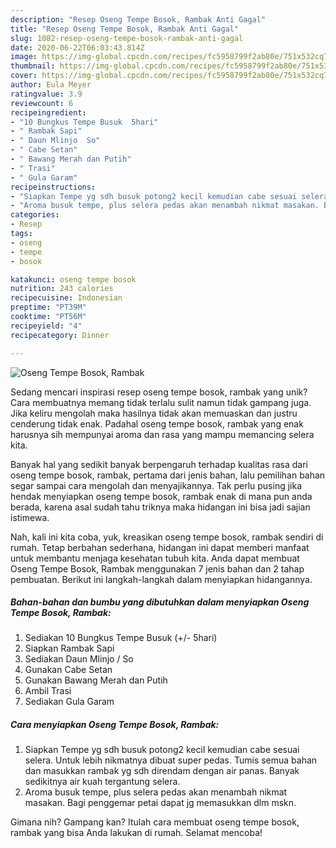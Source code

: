 ```yaml
---
description: "Resep Oseng Tempe Bosok, Rambak Anti Gagal"
title: "Resep Oseng Tempe Bosok, Rambak Anti Gagal"
slug: 1082-resep-oseng-tempe-bosok-rambak-anti-gagal
date: 2020-06-22T06:03:43.814Z
image: https://img-global.cpcdn.com/recipes/fc5958799f2ab80e/751x532cq70/oseng-tempe-bosok-rambak-foto-resep-utama.jpg
thumbnail: https://img-global.cpcdn.com/recipes/fc5958799f2ab80e/751x532cq70/oseng-tempe-bosok-rambak-foto-resep-utama.jpg
cover: https://img-global.cpcdn.com/recipes/fc5958799f2ab80e/751x532cq70/oseng-tempe-bosok-rambak-foto-resep-utama.jpg
author: Eula Meyer
ratingvalue: 3.9
reviewcount: 6
recipeingredient:
- "10 Bungkus Tempe Busuk  5hari"
- " Rambak Sapi"
- " Daun Mlinjo  So"
- " Cabe Setan"
- " Bawang Merah dan Putih"
- " Trasi"
- " Gula Garam"
recipeinstructions:
- "Siapkan Tempe yg sdh busuk potong2 kecil kemudian cabe sesuai selera. Untuk lebih nikmatnya dibuat super pedas. Tumis semua bahan dan masukkan rambak yg sdh direndam dengan air panas. Banyak sedikitnya air kuah tergantung selera."
- "Aroma busuk tempe, plus selera pedas akan menambah nikmat masakan. Bagi penggemar petai dapat jg memasukkan dlm mskn."
categories:
- Resep
tags:
- oseng
- tempe
- bosok

katakunci: oseng tempe bosok 
nutrition: 243 calories
recipecuisine: Indonesian
preptime: "PT39M"
cooktime: "PT56M"
recipeyield: "4"
recipecategory: Dinner

---
```



![Oseng Tempe Bosok, Rambak](https://img-global.cpcdn.com/recipes/fc5958799f2ab80e/751x532cq70/oseng-tempe-bosok-rambak-foto-resep-utama.jpg)

Sedang mencari inspirasi resep oseng tempe bosok, rambak yang unik? Cara membuatnya memang tidak terlalu sulit namun tidak gampang juga. Jika keliru mengolah maka hasilnya tidak akan memuaskan dan justru cenderung tidak enak. Padahal oseng tempe bosok, rambak yang enak harusnya sih mempunyai aroma dan rasa yang mampu memancing selera kita.



Banyak hal yang sedikit banyak berpengaruh terhadap kualitas rasa dari oseng tempe bosok, rambak, pertama dari jenis bahan, lalu pemilihan bahan segar sampai cara mengolah dan menyajikannya. Tak perlu pusing jika hendak menyiapkan oseng tempe bosok, rambak enak di mana pun anda berada, karena asal sudah tahu triknya maka hidangan ini bisa jadi sajian istimewa.


Nah, kali ini kita coba, yuk, kreasikan oseng tempe bosok, rambak sendiri di rumah. Tetap berbahan sederhana, hidangan ini dapat memberi manfaat untuk membantu menjaga kesehatan tubuh kita. Anda dapat membuat Oseng Tempe Bosok, Rambak menggunakan 7 jenis bahan dan 2 tahap pembuatan. Berikut ini langkah-langkah dalam menyiapkan hidangannya.

<!--inarticleads1-->

##### Bahan-bahan dan bumbu yang dibutuhkan dalam menyiapkan Oseng Tempe Bosok, Rambak:

1. Sediakan 10 Bungkus Tempe Busuk (+/- 5hari)
1. Siapkan  Rambak Sapi
1. Sediakan  Daun Mlinjo / So
1. Gunakan  Cabe Setan
1. Gunakan  Bawang Merah dan Putih
1. Ambil  Trasi
1. Sediakan  Gula Garam




<!--inarticleads2-->

##### Cara menyiapkan Oseng Tempe Bosok, Rambak:

1. Siapkan Tempe yg sdh busuk potong2 kecil kemudian cabe sesuai selera. Untuk lebih nikmatnya dibuat super pedas. Tumis semua bahan dan masukkan rambak yg sdh direndam dengan air panas. Banyak sedikitnya air kuah tergantung selera.
1. Aroma busuk tempe, plus selera pedas akan menambah nikmat masakan. Bagi penggemar petai dapat jg memasukkan dlm mskn.




Gimana nih? Gampang kan? Itulah cara membuat oseng tempe bosok, rambak yang bisa Anda lakukan di rumah. Selamat mencoba!
